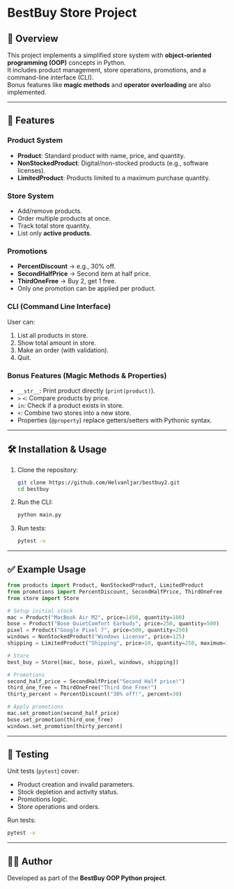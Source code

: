 # BestBuy Store Project

## 📌 Overview
This project implements a simplified store system with **object-oriented programming (OOP)** concepts in Python.  
It includes product management, store operations, promotions, and a command-line interface (CLI).  
Bonus features like **magic methods** and **operator overloading** are also implemented.

---

## 🚀 Features

### Product System
- **Product**: Standard product with name, price, and quantity.
- **NonStockedProduct**: Digital/non-stocked products (e.g., software licenses).
- **LimitedProduct**: Products limited to a maximum purchase quantity.

### Store System
- Add/remove products.
- Order multiple products at once.
- Track total store quantity.
- List only **active products**.

### Promotions
- **PercentDiscount** → e.g., 30% off.
- **SecondHalfPrice** → Second item at half price.
- **ThirdOneFree** → Buy 2, get 1 free.
- Only one promotion can be applied per product.

### CLI (Command Line Interface)
User can:
1. List all products in store.
2. Show total amount in store.
3. Make an order (with validation).
4. Quit.

### Bonus Features (Magic Methods & Properties)
- `__str__`: Print product directly (`print(product)`).
- `>` `<`: Compare products by price.
- `in`: Check if a product exists in store.
- `+`: Combine two stores into a new store.
- Properties (`@property`) replace getters/setters with Pythonic syntax.

---

## 🛠️ Installation & Usage

1. Clone the repository:
   ```bash
   git clone https://github.com/Helvanljar/bestbuy2.git
   cd bestbuy
   ```

2. Run the CLI:
   ```bash
   python main.py
   ```

3. Run tests:
   ```bash
   pytest -v
   ```

---

## ✅ Example Usage

```python
from products import Product, NonStockedProduct, LimitedProduct
from promotions import PercentDiscount, SecondHalfPrice, ThirdOneFree
from store import Store

# Setup initial stock
mac = Product("MacBook Air M2", price=1450, quantity=100)
bose = Product("Bose QuietComfort Earbuds", price=250, quantity=500)
pixel = Product("Google Pixel 7", price=500, quantity=250)
windows = NonStockedProduct("Windows License", price=125)
shipping = LimitedProduct("Shipping", price=10, quantity=250, maximum=1)

# Store
best_buy = Store([mac, bose, pixel, windows, shipping])

# Promotions
second_half_price = SecondHalfPrice("Second Half price!")
third_one_free = ThirdOneFree("Third One Free!")
thirty_percent = PercentDiscount("30% off!", percent=30)

# Apply promotions
mac.set_promotion(second_half_price)
bose.set_promotion(third_one_free)
windows.set_promotion(thirty_percent)
```

---

## 🧪 Testing

Unit tests (`pytest`) cover:
- Product creation and invalid parameters.
- Stock depletion and activity status.
- Promotions logic.
- Store operations and orders.

Run tests:
```bash
pytest -v
```

---

## 👨‍💻 Author
Developed as part of the **BestBuy OOP Python project**.
